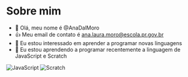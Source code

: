 # Sobre mim
- 👋 Olá, meu nome é @AnaDalMoro
- 👍 Meu email de contato é ana.laura.moro@escola.pr.gov.br
- 👀 Eu estou interessado em aprender a programar novas linguagens
- 🌱 Eu estou aprendendo a programar recentemente a linguagem de JavaScript e Scratch


![JavaScript]({img.shields.io/badge/JavaScript-323330?style=for-the-badge&logo=javascript&logoColor=F7DF1E})
![Scratch]({https://img.shields.io/badge/Scratch-4D97FF?style=for-the-badge&logo=Scratch&logoColor=white})
